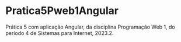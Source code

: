 # Pratica5Pweb1Angular

Prática 5 com aplicação Angular, da disciplina Programação Web 1, do período 4 de Sistemas para Internet, 2023.2.